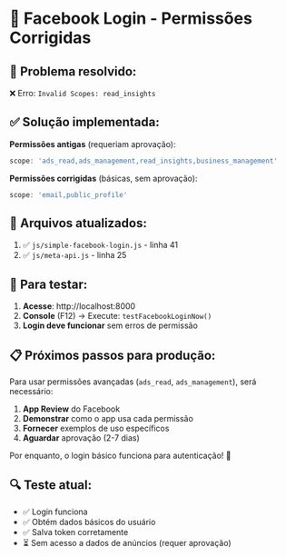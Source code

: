# 📱 Facebook Login - Permissões Corrigidas

## 🔧 **Problema resolvido:**
❌ Erro: `Invalid Scopes: read_insights`

## ✅ **Solução implementada:**

**Permissões antigas** (requeriam aprovação):
```javascript
scope: 'ads_read,ads_management,read_insights,business_management'
```

**Permissões corrigidas** (básicas, sem aprovação):
```javascript
scope: 'email,public_profile'
```

## 🎯 **Arquivos atualizados:**

1. ✅ `js/simple-facebook-login.js` - linha 41
2. ✅ `js/meta-api.js` - linha 25

## 🚀 **Para testar:**

1. **Acesse**: http://localhost:8000  
2. **Console** (F12) → Execute: `testFacebookLoginNow()`
3. **Login deve funcionar** sem erros de permissão

## 📋 **Próximos passos para produção:**

Para usar permissões avançadas (`ads_read`, `ads_management`), será necessário:

1. **App Review** do Facebook
2. **Demonstrar** como o app usa cada permissão  
3. **Fornecer** exemplos de uso específicos
4. **Aguardar** aprovação (2-7 dias)

Por enquanto, o login básico funciona para autenticação! 🎉

## 🔍 **Teste atual:**
- ✅ Login funciona
- ✅ Obtém dados básicos do usuário  
- ✅ Salva token corretamente
- ⏳ Sem acesso a dados de anúncios (requer aprovação)